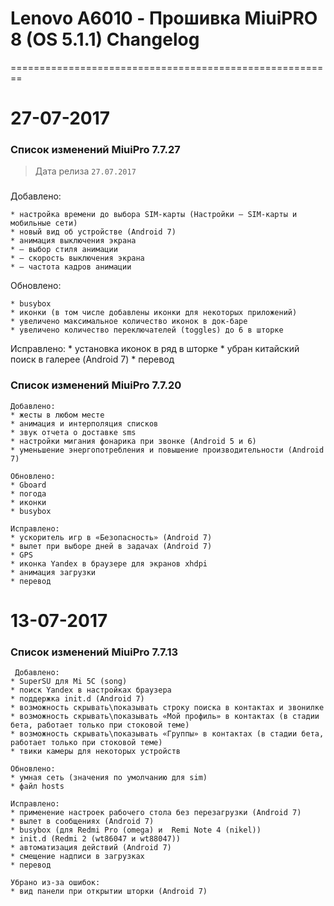 
# Lenovo A6010 - Прошивка MiuiPRO 8 (OS 5.1.1) Changelog
========================================================

27-07-2017
============
### Список изменений MiuiPro 7.7.27

> Дата релиза `27.07.2017`
###
Добавлено:

    * настройка времени до выбора SIM-карты (Настройки — SIM-карты и мобильные сети)
    * новый вид об устройстве (Android 7)
    * анимация выключения экрана
    * — выбор стиля анимации
    * — скорость выключения экрана
    * — частота кадров анимации
Обновлено:

    * busybox
    * иконки (в том числе добавлены иконки для некоторых приложений)
    * увеличено максимальное количество иконок в док-баре
    * увеличено количество переключателей (toggles) до 6 в шторке
    
Исправлено:
    * установка иконок в ряд в шторке
    * убран китайский поиск в галерее (Android 7)
    * перевод


### Список изменений MiuiPro 7.7.20
    Добавлено:
    * жесты в любом месте
    * анимация и интерполяция списков
    * звук отчета о доставке sms
    * настройки мигания фонарика при звонке (Android 5 и 6)
    * уменьшение энергопотребления и повышение производительности (Android 7)
    
    Обновлено:
    * Gboard
    * погода
    * иконки
    * busybox
    
    Исправлено:
    * ускоритель игр в «Безопасность» (Android 7)
    * вылет при выборе дней в задачах (Android 7)
    * GPS
    * иконка Yandex в браузере для экранов xhdpi
    * анимация загрузки
    * перевод
    
    
13-07-2017
============
### Список изменений MiuiPro 7.7.13

     Добавлено:
    * SuperSU для Mi 5C (song)
    * поиск Yandex в настройках браузера
    * поддержка init.d (Android 7)
    * возможность скрывать\показывать строку поиска в контактах и звонилке
    * возможность скрывать\показывать «Мой профиль» в контактах (в стадии бета, работает только при стоковой теме)
    * возможность скрывать\показывать «Группы» в контактах (в стадии бета, работает только при стоковой теме)
    * твики камеры для некоторых устройств
    
    Обновлено:
    * умная сеть (значения по умолчанию для sim)
    * файл hosts
    
    Исправлено:
    * применение настроек рабочего стола без перезагрузки (Android 7)
    * вылет в сообщениях (Android 7)
    * busybox (для Redmi Pro (omega) и  Remi Note 4 (nikel))
    * init.d (Redmi 2 (wt86047 и wt88047))
    * автоматизация действий (Android 7)
    * смещение надписи в загрузках
    * перевод
    
    Убрано из-за ошибок:
    * вид панели при открытии шторки (Android 7)
